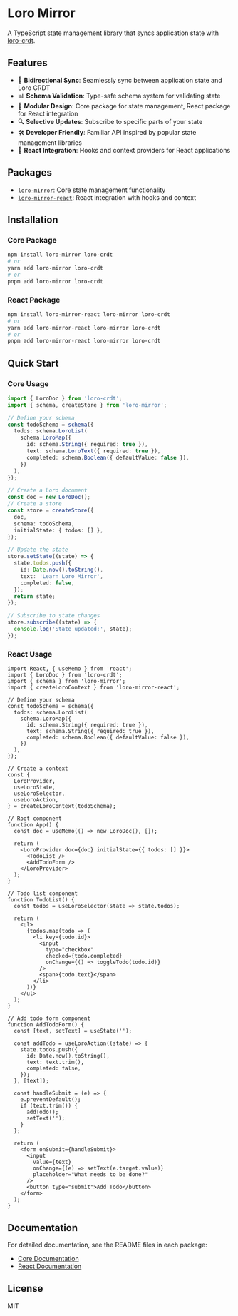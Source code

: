 # Loro Mirror

A TypeScript state management library that syncs application state with [loro-crdt](https://github.com/loro-dev/loro).

## Features

- 🔄 **Bidirectional Sync**: Seamlessly sync between application state and Loro CRDT
- 📊 **Schema Validation**: Type-safe schema system for validating state
- 🧩 **Modular Design**: Core package for state management, React package for React integration
- 🔍 **Selective Updates**: Subscribe to specific parts of your state
- 🛠️ **Developer Friendly**: Familiar API inspired by popular state management libraries
- 📱 **React Integration**: Hooks and context providers for React applications

## Packages

- [`loro-mirror`](./packages/core): Core state management functionality
- [`loro-mirror-react`](./packages/react): React integration with hooks and context

## Installation

### Core Package

```bash
npm install loro-mirror loro-crdt
# or
yarn add loro-mirror loro-crdt
# or
pnpm add loro-mirror loro-crdt
```

### React Package

```bash
npm install loro-mirror-react loro-mirror loro-crdt
# or
yarn add loro-mirror-react loro-mirror loro-crdt
# or
pnpm add loro-mirror-react loro-mirror loro-crdt
```

## Quick Start

### Core Usage

```typescript
import { LoroDoc } from 'loro-crdt';
import { schema, createStore } from 'loro-mirror';

// Define your schema
const todoSchema = schema({
  todos: schema.LoroList(
    schema.LoroMap({
      id: schema.String({ required: true }),
      text: schema.LoroText({ required: true }),
      completed: schema.Boolean({ defaultValue: false }),
    })
  ),
});

// Create a Loro document
const doc = new LoroDoc();
// Create a store
const store = createStore({
  doc,
  schema: todoSchema,
  initialState: { todos: [] },
});

// Update the state
store.setState((state) => {
  state.todos.push({
    id: Date.now().toString(),
    text: 'Learn Loro Mirror',
    completed: false,
  });
  return state;
});

// Subscribe to state changes
store.subscribe((state) => {
  console.log('State updated:', state);
});
```

### React Usage

```tsx
import React, { useMemo } from 'react';
import { LoroDoc } from 'loro-crdt';
import { schema } from 'loro-mirror';
import { createLoroContext } from 'loro-mirror-react';

// Define your schema
const todoSchema = schema({
  todos: schema.LoroList(
    schema.LoroMap({
      id: schema.String({ required: true }),
      text: schema.String({ required: true }),
      completed: schema.Boolean({ defaultValue: false }),
    })
  ),
});

// Create a context
const {
  LoroProvider,
  useLoroState,
  useLoroSelector,
  useLoroAction,
} = createLoroContext(todoSchema);

// Root component
function App() {
  const doc = useMemo(() => new LoroDoc(), []);
  
  return (
    <LoroProvider doc={doc} initialState={{ todos: [] }}>
      <TodoList />
      <AddTodoForm />
    </LoroProvider>
  );
}

// Todo list component
function TodoList() {
  const todos = useLoroSelector(state => state.todos);
  
  return (
    <ul>
      {todos.map(todo => (
        <li key={todo.id}>
          <input
            type="checkbox"
            checked={todo.completed}
            onChange={() => toggleTodo(todo.id)}
          />
          <span>{todo.text}</span>
        </li>
      ))}
    </ul>
  );
}

// Add todo form component
function AddTodoForm() {
  const [text, setText] = useState('');
  
  const addTodo = useLoroAction((state) => {
    state.todos.push({
      id: Date.now().toString(),
      text: text.trim(),
      completed: false,
    });
  }, [text]);
  
  const handleSubmit = (e) => {
    e.preventDefault();
    if (text.trim()) {
      addTodo();
      setText('');
    }
  };
  
  return (
    <form onSubmit={handleSubmit}>
      <input
        value={text}
        onChange={(e) => setText(e.target.value)}
        placeholder="What needs to be done?"
      />
      <button type="submit">Add Todo</button>
    </form>
  );
}
```

## Documentation

For detailed documentation, see the README files in each package:

- [Core Documentation](./packages/core/README.md)
- [React Documentation](./packages/react/README.md)

## License

MIT

